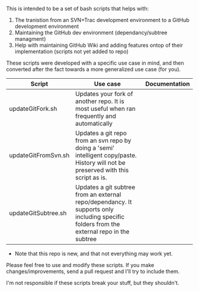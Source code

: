 This is intended to be a set of bash scripts that helps with:
1) The tranistion from an SVN+Trac development environment to a GitHub development environment
2) Maintaining the GitHub dev environment (dependancy/subtree managment)
3) Help with maintaining GitHub Wiki and adding features ontop of their implementation (scripts not yet added to repo)


These scripts were developed with a specific use case in mind, and then converted after the fact towards a more generalized use case (for you).

| Script | Use case | Documentation |
| --- | --- | --- |
| updateGitFork.sh | Updates your fork of another repo. It is most useful when ran frequently and automatically| |
| updateGitFromSvn.sh | Updates a git repo from an svn repo by doing a 'semi' intelligent copy/paste. History will not be preserved with this script as is. | |
| updateGitSubtree.sh | Updates a git subtree from an external repo/dependancy. It supports only including specific folders from the external repo in the subtree | |

* Note that this repo is new, and that not everything may work yet.


Please feel free to use and modify these scripts. If you make changes/improvements, send a pull request and I'll try to include them.

I'm not responsible if these scripts break your stuff, but they shouldn't.
